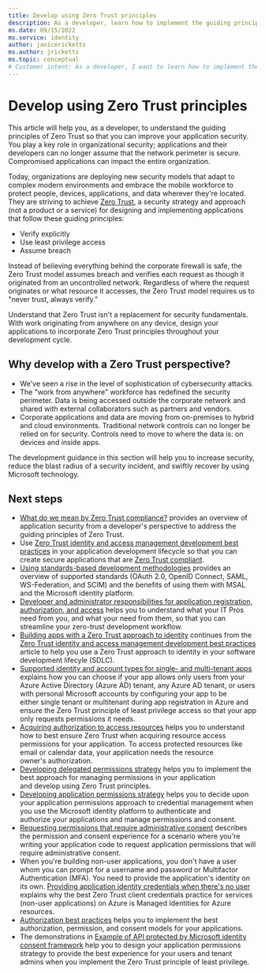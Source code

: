 ```yaml
---
title: Develop using Zero Trust principles
description: As a developer, learn how to implement the guiding principles of Zero Trust so that you can improve your application security.
ms.date: 09/15/2022
ms.service: identity
author: janicericketts
ms.author: jricketts
ms.topic: conceptual
# Customer intent: As a developer, I want to learn how to implement the guiding principles of Zero Trust so that I can improve your application security.
---
```

# Develop using Zero Trust principles

This article will help you, as a developer, to understand the guiding principles of Zero Trust so that you can improve your application security. You play a key role in organizational security; applications and their developers can no longer assume that the network perimeter is secure. Compromised applications can impact the entire organization.

Today, organizations are deploying new security models that adapt to complex modern environments and embrace the mobile workforce to protect people, devices, applications, and data wherever they're located. They are striving to achieve [Zero Trust](../zero-trust-overview.md), a security strategy and approach (not a product or a service) for designing and implementing applications that follow these guiding principles:

* Verify explicitly
* Use least privilege access
* Assume breach

Instead of believing everything behind the corporate firewall is safe, the Zero Trust model assumes breach and verifies each request as though it originated from an uncontrolled network. Regardless of where the request originates or what resource it accesses, the Zero Trust model requires us to "never trust, always verify."

Understand that Zero Trust isn't a replacement for security fundamentals. With work originating from anywhere on any device, design your applications to incorporate Zero Trust principles throughout your development cycle.

## Why develop with a Zero Trust perspective?

* We've seen a rise in the level of sophistication of cybersecurity attacks.
* The "work from anywhere" workforce has redefined the security perimeter. Data is being accessed outside the corporate network and shared with external collaborators such as partners and vendors.
* Corporate applications and data are moving from on-premises to hybrid and cloud environments. Traditional network controls can no longer be relied on for security. Controls need to move to where the data is: on devices and inside apps.

The development guidance in this section will help you to increase security, reduce the blast radius of a security incident, and swiftly recover by using Microsoft technology.

## Next steps

* [What do we mean by Zero Trust compliance?](identity-zero-trust-compliance.md) provides an overview of application security from a developer's perspective to address the guiding principles of Zero Trust.
* Use [Zero Trust identity and access management development best practices](identity-iam-development-best-practices.md) in your application development lifecycle so that you can create secure applications that are [Zero Trust compliant](identity-zero-trust-compliance.md).
* [Using standards-based development methodologies](identity-standards-based-development-methodologies.md) provides an overview of supported standards (OAuth 2.0, OpenID Connect, SAML, WS-Federation, and SCIM) and the benefits of using them with MSAL and the Microsoft identity platform.
* [Developer and administrator responsibilities for application registration, authorization, and access](identity-developer-administrator-responsibilities.md) helps you to understand what your IT Pros need from you, and what your need from them, so that you can streamline your zero-trust development workflow.
* [Building apps with a Zero Trust approach to identity](identity.md) continues from the [Zero Trust identity and access management development best practices](identity-iam-development-best-practices.md) article to help you use a Zero Trust approach to identity in your software development lifecyle (SDLC).
* [Supported identity and account types for single- and multi-tenant apps](identity-supported-account-types.md) explains how you can choose if your app allows only users from your Azure Active Directory (Azure AD) tenant, any Azure AD tenant, or users with personal Microsoft accounts by configuring your app to be either single tenant or multitenant during app registration in Azure and ensure the Zero Trust principle of least privilege access so that your app only requests permissions it needs.
* [Acquiring authorization to access resources](acquire-application-authorization-to-access-resources.md) helps you to understand how to best ensure Zero Trust when acquiring resource access permissions for your application. To access protected resources like email or calendar data, your application needs the resource owner's authorization.
* [Developing delegated permissions strategy](developer-strategy-delegated-permission.md) helps you to implement the best approach for managing permissions in your application and develop using Zero Trust principles.
* [Developing application permissions strategy](developer-strategy-application-permissions.md) helps you to decide upon your application permissions approach to credential management when you use the Microsoft identity platform to authenticate and authorize your applications and manage permissions and consent.
* [Requesting permissions that require administrative consent](permissions-require-admin-consent.md) describes the permission and consent experience for a scenario where you're writing your application code to request application permissions that will require administrative consent.
* When you're building non-user applications, you don't have a user whom you can prompt for a username and password or Multifactor Authentication (MFA). You need to provide the application's identity on its own. [Providing application identity credentials when there's no user](identity-non-user-applications.md) explains why the best Zero Trust client credentials practice for services (non-user applications) on Azure is Managed Identities for Azure resources.
* [Authorization best practices](developer-strategy-authorization-best-practices.md) helps you to implement the best authorization, permission, and consent models for your applications.
* The demonstrations in [Example of API protected by Microsoft identity consent framework](protected-api-example.md) help you to design your application permissions strategy to provide the best experience for your users and tenant admins when you implement the Zero Trust principle of least privilege.
